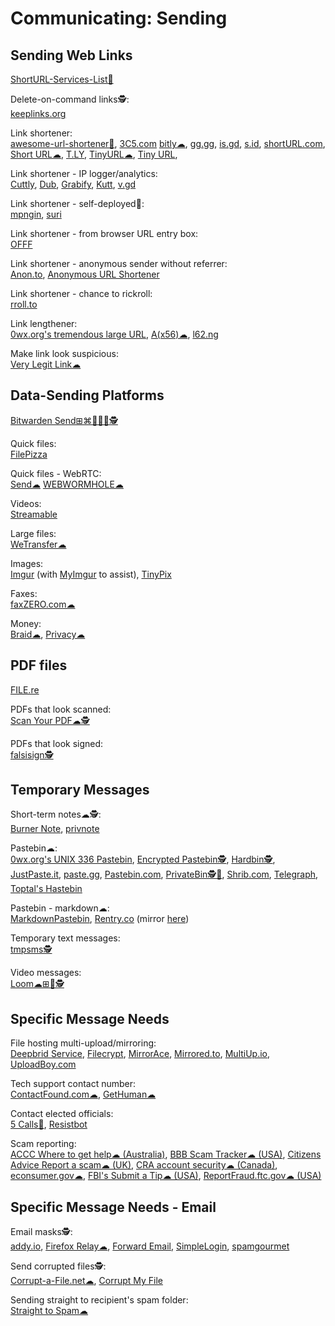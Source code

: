 # Communicating: Sending

## Sending Web Links

[ShortURL-Services-List💩](https://github.com/sambokai/ShortURL-Services-List/blob/master/shorturl-services-list.csv)

Delete-on-command links🕵️:  
[keeplinks.org](https://www.keeplinks.org/)

Link shortener:  
[awesome-url-shortener💩](https://github.com/738/awesome-url-shortener),
[3C5.com](https://3c5.com/)
[bitly☁](https://bitly.com/),
[gg.gg](http://gg.gg/),
[is.gd](https://www.is.gd/),
[s.id](https://home.s.id/),
[shortURL.com](https://shorturl.com/),
[Short URL☁](https://www.shorturl.at/),
[T.LY](https://t.ly/),
[TinyURL☁](https://tinyurl.com),
[Tiny URL](https://tiny.cc/),

Link shortener - IP logger/analytics:  
[Cuttly](https://cutt.ly/),
[Dub](https://dub.co/),
[Grabify](https://grabify.link/),
[Kutt](https://kutt.it/),
[v.gd](https://v.gd/)

Link shortener - self-deployed💾:  
[mpngin](https://github.com/thewalkingtoast/mpngin),
[suri](https://github.com/jstayton/suri)

Link shortener - from browser URL entry box:  
[OFFF](https://offf.to/)

Link shortener - anonymous sender without referrer:  
[Anon.to](https://anon.to/),
[Anonymous URL Shortener](https://anonymiz.com/shorten-url)

Link shortener - chance to rickroll:  
[rroll.to](https://rroll.to/)

Link lengthener:  
[0wx.org's tremendous large URL](https://www.0wx.org/0wx/?show=bigurl),
[A(x56)☁](https://aaa.aaaaaaaaaaaaaaaaaaaaaaaaaaaaaaaaaaaaaaaaaaaaaaaaaaaaaaaa.com/),
[l62.ng](https://loooooooooooooooooooooooooooooooooooooooooooooooooooooooooooooo.ng/)

Make link look suspicious:  
[Very Legit Link☁](https://verylegit.link/)

## Data-Sending Platforms

[Bitwarden Send⊞⌘🐧🍎🤖🕵️](https://bitwarden.com/products/send/)

Quick files:  
[FilePizza](https://file.pizza/)

Quick files - WebRTC:  
[Send☁](https://send.vis.ee/)
[WEBWORMHOLE☁](https://webwormhole.io/)

Videos:  
[Streamable](https://streamable.com/)

Large files:  
[WeTransfer☁](https://wetransfer.com/)

Images:  
[Imgur](https://imgur.com/) (with [MyImgur](https://myimgur.eden.fm/) to assist),
[TinyPix](https://tinypix.co.uk/)

Faxes:  
[faxZERO.com☁](https://faxzero.com/)

Money:  
[Braid☁](https://braid.co/),
[Privacy☁](https://privacy.com/)

## PDF files

[FILE.re](https://file.re/)

PDFs that look scanned:  
[Scan Your PDF☁🕵️](https://www.scanyourpdf.com/)

PDFs that look signed:  
[falsisign🕵️](https://gitlab.com/edouardklein/falsisign)

## Temporary Messages

Short-term notes☁🕵️:  
[Burner Note](https://burnernote.com/),
[privnote](https://privnote.com/)

Pastebin☁:  
[0wx.org's UNIX 336 Pastebin](https://www.0wx.org/0wx/?show=paste),
[Encrypted Pastebin🕵️](https://defuse.ca/pastebin.htm),
[Hardbin🕵️](https://hardbin.com/),
[JustPaste.it](https://justpaste.it/),
[paste.gg](https://paste.gg/),
[Pastebin.com](https://pastebin.com/),
[PrivateBin🕵️💾](https://privatebin.info/),
[Shrib.com](https://shrib.com/),
[Telegraph](https://telegra.ph/),
[Toptal's Hastebin](https://www.toptal.com/developers/hastebin)

Pastebin - markdown☁:  
[MarkdownPastebin](https://markdownpastebin.com/),
[Rentry.co](https://rentry.co/) (mirror [here](https://rentry.org/))

Temporary text messages:  
[tmpsms🕵️](https://github.com/sdushantha/tmpsms)

Video messages:  
[Loom☁⊞🍎🕵️](https://www.loom.com/)

## Specific Message Needs

File hosting multi-upload/mirroring:  
[Deepbrid Service](https://www.deepbrid.com/service),
[Filecrypt](https://filecrypt.cc/),
[MirrorAce](https://mirrorace.com/),
[Mirrored.to](https://www.mirrored.to/),
[MultiUp.io](https://multiup.io/),
[UploadBoy.com](https://uploadboy.com/)

Tech support contact number:  
[ContactFound.com☁](https://contactfound.com/),
[GetHuman☁](https://gethuman.com/)

Contact elected officials:  
[5 Calls🍎](https://5calls.org/),
[Resistbot](https://resist.bot/)

Scam reporting:  
[ACCC Where to get help☁ (Australia)](https://www.scamwatch.gov.au/get-help/where-to-get-help#report-scams-to-the-authorities),
[BBB Scam Tracker☁ (USA)](https://www.bbb.org/scamtracker/reportscam),
[Citizens Advice Report a scam☁ (UK)](https://www.citizensadvice.org.uk/consumer/scams/reporting-a-scam/),
[CRA account security☁ (Canada)](https://www.canada.ca/en/revenue-agency/corporate/security/protect-yourself-against-fraud.html),
[econsumer.gov☁](https://econsumer.gov/#crnt),
[FBI's Submit a Tip☁ (USA)](https://www.fbi.gov/tips),
[ReportFraud.ftc.gov☁ (USA)](https://reportfraud.ftc.gov/#/)

## Specific Message Needs - Email

Email masks🕵️:  
[addy.io](https://addy.io/),
[Firefox Relay☁](https://relay.firefox.com),
[Forward Email](https://forwardemail.net/),
[SimpleLogin](https://simplelogin.io/),
[spamgourmet](https://www.spamgourmet.com/)

Send corrupted files🕵️:  
[Corrupt-a-File.net☁](https://corrupt-a-file.net/),
[Corrupt My File](https://www.corruptmyfile.com/)

Sending straight to recipient's spam folder:  
[Straight to Spam☁](https://straight2spam.xyz/)
